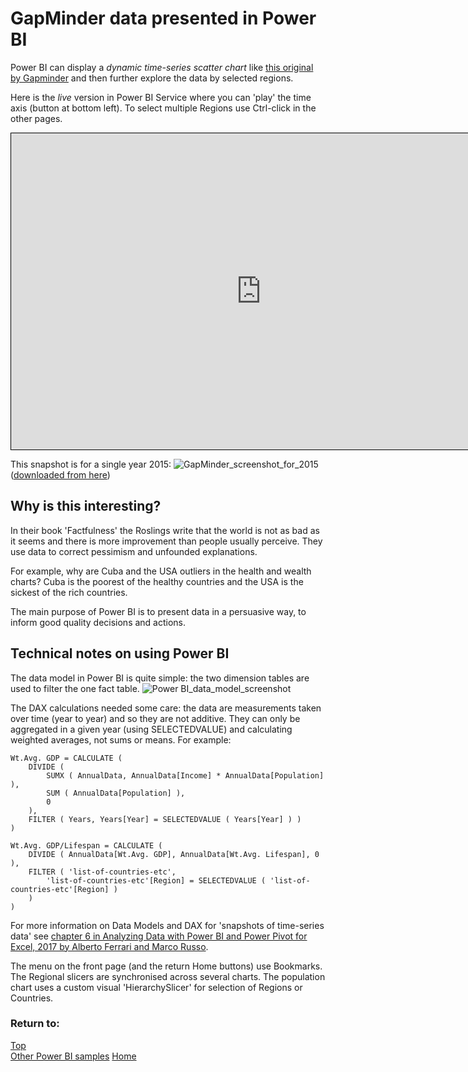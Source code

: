 # GapMinder data presented in Power BI

Power BI can display a *dynamic time-series scatter chart* like [this original by Gapminder](https://www.gapminder.org/tools/) and then further explore the data by selected regions.

Here is the *live* version in Power BI Service where you can 'play' the time axis (button at bottom left).  To select multiple Regions use Ctrl-click in the other pages.

<iframe id="gm1" title="GapMinder data in Power BI" importance="low" src="https://app.powerbi.com/view?r=eyJrIjoiNjgzYzNjZjItODQwMS00OWVmLWJiNTMtZmIxZTA2MzExYzc1IiwidCI6Ijg1OTBlYTFlLTdiMjctNDJlNS04MTdmLTZjOGYzNzE5ZjMxNCJ9"  allow="fullscreen"><p>iFrames are not supported by this browser nor in Github.</p></iframe>
  <style>
    iframe {
      border: 1px solid black;
      width: 800px;
      height: 506px;
    }
  </style>
  
 This snapshot is for a single year 2015:
![GapMinder_screenshot_for_2015](https://beyondpowerbi.com/Power-BI-samples-GapMinder/countries_health_wealth_2016_v151.png)
([downloaded from here](https://www.gapminder.org/downloads/updated-gapminder-world-poster-2015/))
 

## Why is this interesting? ##

In their book 'Factfulness' the Roslings write that the world is not as bad as it seems and there is more improvement than people usually perceive.  They use data to correct pessimism and unfounded  explanations.  

For example, why are Cuba and the USA outliers in the health and wealth charts?  Cuba is the poorest of the healthy countries and the USA is the sickest of the rich countries.

The main purpose of Power BI is to present data in a persuasive way, to inform good quality decisions and actions.
 
 
## Technical notes on using Power BI ##

The data model in Power BI is quite simple: the two dimension tables are used to filter the one fact table.
![Power BI_data_model_screenshot](https://beyondpowerbi.com/Power-BI-samples-GapMinder/GapMinder_data_model_in_PowerBI.png)

The DAX calculations needed some care: the data are measurements taken over time (year to year) and so they are not additive.  They can only be aggregated in a given year (using SELECTEDVALUE) and calculating weighted averages, not sums or means.  For example:

```
Wt.Avg. GDP = CALCULATE (
    DIVIDE (
        SUMX ( AnnualData, AnnualData[Income] * AnnualData[Population] ),
        SUM ( AnnualData[Population] ),
        0
    ),
    FILTER ( Years, Years[Year] = SELECTEDVALUE ( Years[Year] ) )
)

Wt.Avg. GDP/Lifespan = CALCULATE (
    DIVIDE ( AnnualData[Wt.Avg. GDP], AnnualData[Wt.Avg. Lifespan], 0 ),
    FILTER ( 'list-of-countries-etc',
        'list-of-countries-etc'[Region] = SELECTEDVALUE ( 'list-of-countries-etc'[Region] )
    )
)
```
For more information on Data Models and DAX for 'snapshots of time-series data' see [chapter 6 in Analyzing Data with Power BI and Power Pivot for Excel, 2017 by Alberto Ferrari and Marco Russo](https://www.sqlbi.com/books/analyzing-data-with-microsoft-power-bi-and-power-pivot-for-excel/).

The menu on the front page (and the return Home buttons) use Bookmarks.  The Regional slicers are synchronised across several charts.  The population chart uses a custom visual 'HierarchySlicer' for selection of Regions or Countries.

### Return to: 
[Top](#gapminder-data-presented-in-power-bi) <br>
[Other Power BI samples](/Power-BI-samples/) 
[Home](https://beyondpowerbi.com/)
